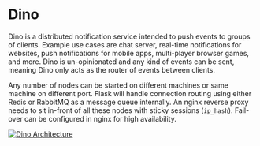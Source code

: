 # Dino

Dino is a distributed notification service intended to push events to groups of clients. Example use cases are chat 
server, real-time notifications for websites, push notifications for mobile apps, multi-player browser games, and more. 
Dino is un-opinionated and any kind of events can be sent, meaning Dino only acts as the router of events between 
clients.

Any number of nodes can be started on different machines or same machine on different port. Flask will handle connection
 routing using either Redis or RabbitMQ as a message queue internally. An nginx reverse proxy needs to sit in-front of
 all these nodes with sticky sessions (`ip_hash`). Fail-over can be configured in nginx for high availability.

[![Dino Architecture](https://raw.githubusercontent.com/thenetcircle/dino/master/docs/dino-arch.png)](https://raw.githubusercontent.com/thenetcircle/dino/master/docs/dino-arch.svg)
